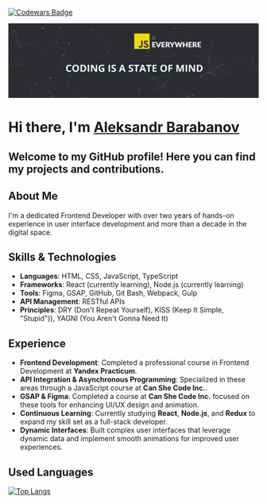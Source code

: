 
[![Codewars Badge](https://www.codewars.com/users/Aleksandr-Barabanov/badges/large)](https://www.codewars.com/users/Aleksandr-Barabanov)

<img src="https://github.com/Aleksandr-Barabanov-DE/AleksandrBarabanov/blob/main/hero-section.jpg" alt="Slogan: JS is Everywhere. Coding is a state of mind" width="1200"/>
<h1>Hi there, I'm <a href="https://barabanov.codes/" target="_blank">Aleksandr Barabanov</a>
 
## Welcome to my GitHub profile! Here you can find my projects and contributions.

## About Me

I'm a dedicated Frontend Developer with over two years of hands-on experience in user interface development and more than a decade in the digital space.

## Skills & Technologies
- **Languages**: HTML, CSS, JavaScript, TypeScript
- **Frameworks**: React (currently learning), Node.js (currently learning)
- **Tools**: Figma, GSAP, GitHub, Git Bash, Webpack, Gulp
- **API Management**: RESTful APIs
- **Principles**: DRY (Don't Repeat Yourself), KISS (Keep It Simple, "Stupid")), YAGNI (You Aren't Gonna Need It)

## Experience

- **Frontend Development**: Completed a professional course in Frontend Development at **Yandex Practicum**.
- **API Integration & Asynchronous Programming**: Specialized in these areas through a JavaScript course at **Can She Code Inc.**.
- **GSAP & Figma**: Completed a course at **Can She Code Inc.** focused on these tools for enhancing UI/UX design and animation.
- **Continuous Learning**: Currently studying **React**, **Node.js**, and **Redux** to expand my skill set as a full-stack developer.
- **Dynamic Interfaces**: Built complex user interfaces that leverage dynamic data and implement smooth animations for improved user experiences.
  
## Used Languages
[![Top Langs](https://github-readme-stats.vercel.app/api/top-langs/?username=Aleksandr-Barabanov-DE&layout=compact)](https://github.com/anuraghazra/github-readme-stats)
